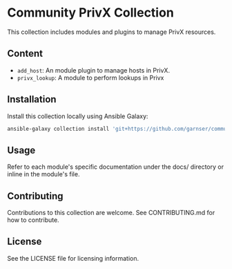 # Community PrivX Collection

This collection includes modules and plugins to manage PrivX resources.

## Content
- `add_host`: An module plugin to manage hosts in PrivX.
- `privx_lookup`: A module to perform lookups in Privx

## Installation

Install this collection locally using Ansible Galaxy:

```bash
ansible-galaxy collection install 'git+https://github.com/garnser/community.privx.git,main'
```

## Usage
Refer to each module's specific documentation under the docs/ directory or inline in the module's file.

## Contributing
Contributions to this collection are welcome. See CONTRIBUTING.md for how to contribute.

## License
See the LICENSE file for licensing information.
